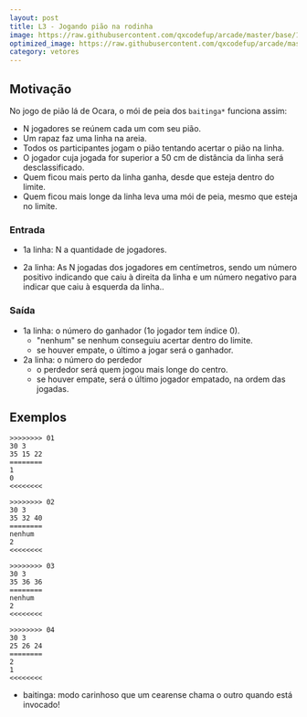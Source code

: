 ```yaml
---
layout: post
title: L3 - Jogando pião na rodinha
image: https://raw.githubusercontent.com/qxcodefup/arcade/master/base/100/__capa.jpg
optimized_image: https://raw.githubusercontent.com/qxcodefup/arcade/master/base/.thumb/100/Readme.jpg
category: vetores
---
```

<!-- DON'T EDIT THIS FILE, GENERATED BY SCRIPT -->
<!-- DON'T EDIT THIS FILE, GENERATED BY SCRIPT -->
<!-- DON'T EDIT THIS FILE, GENERATED BY SCRIPT -->
<!-- DON'T EDIT THIS FILE, GENERATED BY SCRIPT -->
<!-- DON'T EDIT THIS FILE, GENERATED BY SCRIPT -->



## Motivação

No jogo de pião lá de Ocara, o mói de peia dos `baitinga*` funciona assim:
- N jogadores se reúnem cada um com seu pião.
- Um rapaz faz uma linha na areia.
- Todos os participantes jogam o pião tentando acertar o pião na linha.
- O jogador cuja jogada for superior a 50 cm de distância da linha será desclassificado.
- Quem ficou mais perto da linha ganha, desde que esteja dentro do limite.
- Quem ficou mais longe da linha leva uma mói de peia, mesmo que esteja no limite.

### Entrada

- 1a linha: N a quantidade de jogadores.

- 2a linha: As N jogadas dos jogadores em centímetros, sendo um número positivo indicando que caiu à direita da linha e um número negativo para indicar que caiu à esquerda da linha..

### Saída

- 1a linha: o número do ganhador (1o jogador tem índice 0).
    - "nenhum" se nenhum conseguiu acertar dentro do limite.
    - se houver empate, o último a jogar será o ganhador.
- 2a linha: o número do perdedor
    - o perdedor será quem jogou mais longe do centro.
    - se houver empate, será o último jogador empatado, na ordem das jogadas.

## Exemplos

```
>>>>>>>> 01
30 3
35 15 22
========
1
0
<<<<<<<<

>>>>>>>> 02
30 3
35 32 40
========
nenhum
2
<<<<<<<<

>>>>>>>> 03
30 3
35 36 36
========
nenhum
2
<<<<<<<<

>>>>>>>> 04
30 3
25 26 24
========
2
1
<<<<<<<<
```


* baitinga: modo carinhoso que um cearense chama o outro quando está invocado!
